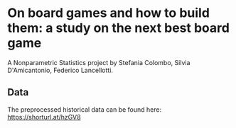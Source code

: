 # On board games and how to build them: a study on the next best board game
A Nonparametric Statistics project by Stefania Colombo, Silvia D'Amicantonio, Federico Lancellotti.

## Data
The preprocessed historical data can be found here: https://shorturl.at/hzGV8
